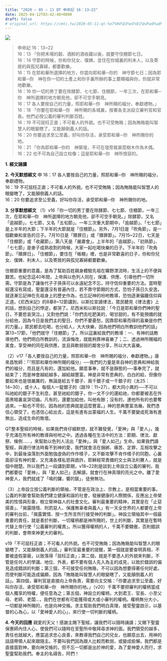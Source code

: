 ```yaml
---
title: "2020 – 05 – 11 QT 申命記 16：13~22"
date: 2025-04-12T03:42:40+0800
draft: false
# original_url: https://cmtc.tw/2020-05-11-qt-%e7%94%b3%e5%91%bd%e8%a8%98-16%ef%bc%9a1322
---
```


![](/images/qt.jpg)
> 申命記 16：13\~22  
> 16：13 「你把禾場的穀、酒醡的酒收藏以後，就要守住棚節七日。  
> 16：14 守節的時候，你和你兒女、僕婢，並住在你城裏的利未人，以及寄居的與孤兒寡婦，都要歡樂。  
> 16：15 在耶和華所選擇的地方，你當向耶和華─你的　神守節七日；因為耶和華─你　神在你一切的土產上和你手裏所辦的事上要賜福與你，你就非常地歡樂。  
> 16：16 你一切的男丁要在除酵節、七七節、住棚節，一年三次，在耶和華─你　神所選擇的地方朝見他，卻不可空手朝見。  
> 16：17 各人要按自己的力量，照耶和華─你　神所賜的福分，奉獻禮物。」  
> 16：18 「你要在耶和華─你　神所賜的各城裏，按著各支派設立審判官和官長。他們必按公義的審判判斷百姓。  
> 16：19 不可屈枉正直；不可看人的外貌。也不可受賄賂；因為賄賂能叫智慧人的眼變瞎了，又能顛倒義人的話。  
> 16：20 你要追求至公至義，好叫你存活，承受耶和華─你　神所賜你的地。  
> 16：21 「你為耶和華─你的　神築壇，不可在壇旁栽甚麼樹木作為木偶。  
> 16：22 也不可為自己設立柱像；這是耶和華─你　神所恨惡的。

**1. 經文誦讀**

**2.  今天默想經文**
申 16：17 各人要按自己的力量，照耶和華─你　神所賜的福分，奉獻禮物。  
16：19 不可屈枉正直；不可看人的外貌。也不可受賄賂；因為賄賂能叫智慧人的眼變瞎了，又能顛倒義人的話。  
16：20 你要追求至公至義，好叫你存活，承受耶和華─你　神所賜你的地。

**3. 分享默想經文**
（1）v16「你一切的男丁要在除酵節、七七節、住棚節，一年三次，在耶和華─你　神所選擇的地方朝見他，卻不可空手朝見。」除酵節，又名「逾越節」，七七節，又名「五旬節」。一年三次重大節期中，「逾越節」、「七七節」是上半年的大節；下半年的大節就是「住棚節」。另外，7月1日是「吹角節」，是一個歡樂和宣告的日子。7月10日是「贖罪日」或「贖罪節」。7月15\~22日，七天是「住棚節」或「收藏節」，第八天是「嚴肅會」。上半年的「逾越節」、「初熟節」、「七七節」是麥子成熟收割的時候，大家一起吃喝快樂的日子。下半年的「吹角節」、「贖罪日」、「住棚節」，要住在「帳棚」裡，也是非常歡喜的日子，你和你兒女、僕婢、利未人，以及寄居的與孤兒寡婦都要歡樂。

住棚節重要的意義，是為了幫助百姓親身體驗先祖在曠野漂流時，生活上的不便與艱苦。也紀念這40年間，上帝與以色列人同在，保護、供應、引導他們一切所需。守節是為了讓後代子子孫孫可以永遠紀念不忘，持守信仰重要的方法。當時聖經還沒有寫成，聖靈還沒有普遍內住，若不靠守節期的方式，恐怕子孫日久安逸，就逐漸忘記神在先祖身上的歷史作為，也忘記神的吩咐教導，恐怕逐漸偏離信仰與正道。《尼西米記》的8章8\~12節講到，以斯拉宣讀律法，眾民聽見《律法書》上的話，想到自己的悖逆，都哭了。尼西米和以斯拉說：「今日是耶和華你們神的聖日，不要悲哀哭泣。」又對他們說：「你們去吃肥美的，喝甘甜的，有不能預備的就分給他，因為今日是我們主的聖日，你們不要憂愁，因靠耶和華而得的喜樂是你們的力量。」眾民都去吃喝，也分給人，大大快樂，因為他們明白所教訓他們的話」第13\~17節，「他們就守「住棚節」了。所以這裏給我們的教導：一、有神的話教導他們，他們明白所教訓的，流淚悔改，就能夠靠神喜樂了；二、透過神所賜福的美食，享受神的同在與供應，並且與軟弱弱的鄰舍分享，所以大大喜樂。

（2）v17「各人要按自己的力量，照耶和華─你　神所賜的福分，奉獻禮物。」康來昌牧師：「『照耶和華你神所賜的福分』──我們的力量是來自神的恩典和神給我們的福分，而且是凡有的，還加給他。願意事奉，就不是靜態的──事奉完了，就結束了；而是神會越給越多，越給越豐富。神是非常有恩典的，白白的給，但像你要起來也是很嚴厲的，無論是給五千銀子、兩千銀子或一千銀子的（太25：14\~30），或十人，每個人一錠銀子的（路19：11\~27），都大同小異的──不可以叫祂給的銀子不生利息，甚至祂給的銀子，你一文不少的還給祂，你都要被丟在外面黑暗裏哀哭切齒。凡有的，還要加給他，叫他有餘；沒有的，連他所有的也要奪過來。一點也不苛刻，因為祂的恩典就是這麼豐富。」神的恩典豐富浩瀚，我們憑信心領受了，也憑信心給出去，這是有進有出蒙福的人生。千萬不要變成死海有進無出，造成生命的敗壞。

QT整本聖經的時候，如果我們肯仔細默想，就不難發覺，「愛神」與「愛人」，幾乎充滿在所有神的教導與吩咐之中。透過各種在生活中的方法：節期、律法、獻祭、條例……，來幫助以色列人活出「愛神」，與「愛人如己」生命。如果我們讀聖經，與遵行律法時看不到神的愛，我們就會活在捆綁、痛苦、定罪，互相攻擊之中，到最後淪落到外面勉強虛偽的作作樣子，又不斷攻擊不肯作樣子的同胞，心裏面卻沒有神的愛，又充滿各樣私慾與詭詐，耶穌經常責備的文士與法利賽人，就是個中翹楚。所以我們上一段講到節期，v18\~22則是談到上帝設立公義的審判，我們都要從「愛神」，與「愛人如己」去解讀，就會行在神真理的亮光之中。離了愛神愛人，我們就成了「鳴的鑼，響的鈸」，徒勞無功。

（3）上帝設立按公義判斷的領袖，不管是在政治上、宗教上，是相當重要的事。公義的判斷會幫助我們建立健康和諧的社會，發展健康的人際關係，反應出上帝榮美的性情與形象，樹立榮神益人的社會文化。審判最重要的精神，其實是在「止惡揚善」、「揭露隱情、刑罰惡人、保護無辜者與義人」有一天全世界的人都要在上帝的審判台前，「揭露實情、按一生所言所行接受神的判斷」。神設立領袖其中一個最重要的責任，就是善於判斷，一切權柄都是神所賜的，世上的判斷，其實是在暫時代替上帝行使「公義審判的權責」。所以獲得權柄的人，千萬不要驕傲，否則錯誤的判斷，會帶來神更大的審判。

v19「不可屈枉正直；不可看人的外貌。也不可受賄賂；因為賄賂能叫智慧人的眼變瞎了，又能顛倒義人的話。」審判官最重要的提醒，第一個就是要查明真相，不要被虛假蒙蔽，以致落得「屈枉正直」；第二個，就是不要憑人的外貌來判斷，不管是任何人的學識、地位、外表，都不要有個人先入為主的成見，以致於錯誤的偏見造成錯誤的判斷；第三個，不可接受任何賄賂，不可以因為想要得著任何好處，而使判斷可能造成偏頗，因為「賄賂能叫智慧人的眼變瞎了，又能顛倒義人的話」。第四個，審判官是直接向上帝負責，需要向主交帳：「你要追求至公至義，好叫你存活，承受耶和華─你　神所賜你的地。」（v20）千萬不要把審判的權柄當成個人獨享的特權，便任意為之；第五個，神設立的權柄，大到君王、官長、小至父母、老師、老闆…，我們在世都有可能獲得或大或小審判的權柄。權柄無分大小，一切都是神所賜的，也是向神交帳。求主幫助我們明白真理，接受聖靈啟示，以基督的心為心，以「愛神愛人的心」，來行使一切判斷的權柄。

**4. 今天的回應**
親愛的天父！感謝主賜下聖經，讓我們可以隨時誦讀；又賜下聖靈保惠師內住人心，使我們可以隨時在至聖所中敬拜尋求神的面。我們領受的越多，責任也就越大，應當追求忠心良善，來教導我們自己的兒女，也願意出去，用神的話語帶領人起來跟隨主。不要叫我們因為跟人比較而軟弱，或變成偷懶，我們都是直接面對神，要向神交帳的，但不忘一切都是出於神的愛，為了愛神愛人而行，求聖靈幫助我們。奉主的名禱告，阿們！
